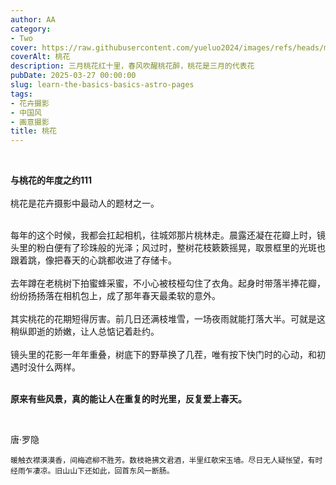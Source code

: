 ```yaml
---
author: AA
category:
- Two
cover: https://raw.githubusercontent.com/yueluo2024/images/refs/heads/main/20250327%E6%A1%83%E8%8A%B1/QNC_5010x%20%E6%8B%B7%E8%B4%9D.jpg
coverAlt: 桃花
description: 三月桃花红十里，春风吹醒桃花醉，桃花是三月的代表花
pubDate: 2025-03-27 00:00:00
slug: learn-the-basics-basics-astro-pages
tags:
- 花卉摄影
- 中国风
- 画意摄影
title: 桃花
---
```

<br/>

**与桃花的年度之约111**  
<br/>
桃花是花卉摄影中最动人的题材之一。 

<br/>
每年的这个时候，我都会扛起相机，往城郊那片桃林走。晨露还凝在花瓣上时，镜头里的粉白便有了珍珠般的光泽；风过时，整树花枝簌簌摇晃，取景框里的光斑也跟着跳，像把春天的心跳都收进了存储卡。<br/>

<br/>
去年蹲在老桃树下拍蜜蜂采蜜，不小心被枝桠勾住了衣角。起身时带落半捧花瓣，纷纷扬扬落在相机包上，成了那年春天最柔软的意外。<br/>

<br/>
其实桃花的花期短得厉害。前几日还满枝堆雪，一场夜雨就能打落大半。可就是这稍纵即逝的娇嫩，让人总惦记着赴约。<br/>

<br/>
镜头里的花影一年年重叠，树底下的野草换了几茬，唯有按下快门时的心动，和初遇时没什么两样。<br/>

<br/>


**原来有些风景，真的能让人在重复的时光里，反复爱上春天。**

<br/>


唐·罗隐
```
暖触衣襟漠漠香，间梅遮柳不胜芳。数枝艳拂文君酒，半里红欹宋玉墙。尽日无人疑怅望，有时经雨乍凄凉。旧山山下还如此，回首东风一断肠。
```


<br/>